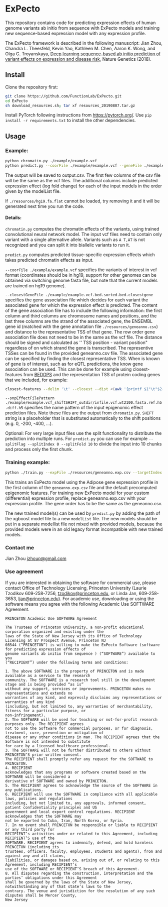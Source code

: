 # ExPecto
This repository contains code for predicting expression effects of human genome variants ab initio from sequence with ExPecto models and training new sequence-based expression model with any expression profile.

The ExPecto framework is described in the following manuscript: Jian Zhou, Chandra L. Theesfeld, Kevin Yao, Kathleen M. Chen, Aaron K. Wong,  and Olga G. Troyanskaya, [Deep learning sequence-based ab initio prediction of variant effects on expression and disease risk](https://www.nature.com/articles/s41588-018-0160-6), Nature Genetics (2018).


## Install
Clone the repository first:
```bash
git clone https://github.com/FunctionLab/ExPecto.git
cd ExPecto
sh download_resources.sh; tar xf resources_20190807.tar.gz
```
Install PyTorch following instructions from https://pytorch.org/.  Use `pip install -r requirements.txt` to install the other dependencies.


 
## Usage

### Example:
```bash
python chromatin.py ./example/example.vcf
python predict.py --coorFile ./example/example.vcf --geneFile ./example/example.vcf.bed.sorted.bed.closestgene --snpEffectFilePattern ./example/example.vcf.shift_SHIFT.diff.h5 --modelList ./resources/modellist --output output.csv
```

The output will be saved to output.csv. The first few columns of the csv file will be the same as the vcf files. The additional columns include predicted expression effect (log fold change) for each of the input models in the order given by the modelList file. 

If `./resources/hg19.fa.flat` cannot be loaded, try removing it and it will be generated next time you run the code. 

#### Details:


`chromatin.py` computes the chromatin effects of the variants, using trained convolutional neural network model. The input vcf files need to contain only variant with a single alternative allele. Variants such as `A T,AT` is not recognized and you can split it into biallelic variants to run it.


`predict.py` computes predicted tissue-specific expression effects which takes predicted chromatin effects as input.

`--coorFile ./example/example.vcf` specifies the variants of interest in vcf format (coordinates should be in hg19, support for other genomes can be obtained via switching genome fasta file, but note that the current models are trained on hg19 genome).

`--closestGeneFile ./example/example.vcf.bed.sorted.bed.closestgene` specifies the gene association file which decides for each variant the associated gene for which the expression effect is predicted. The content of the gene association file has to include the following information: the first column and third columns are chromosome names and positions, and the last three columns are the strand of the associated gene, the ENSEMBL gene id (matched with the gene annotation file `./resources/geneanno.csv`) and distance to the representative TSS of that gene. The row order gene association file does not need to be in the same as the vcf file. The distance should be signed and calculated as '' TSS position - variant position" regardless of on which strand the gene is transcribed. The representive TSSes can be found in the provided geneanno.csv file. The associated gene can be specified by finding the closest representative TSS. When is known of gene is of interest, such as for eQTL predictions, the know gene association can be used. This can be done for example using closest-features from [BEDOPS](https://bedops.readthedocs.io/en/latest/) and the representation TSS of protein coding genes that we included, for example:
```bash
closest-features --delim '\t' --closest --dist <(awk '{printf $1"\t"$2-1"\t"$2"\n"}' ./example/example.vcf|sed s/chr//g|sed s/^/chr/g|sort-bed - ) ./resources/geneanno.pc.sorted.bed > ./example/example.vcf.bed.sorted.bed.closestgene
```

`--snpEffectFilePattern ./example/example.vcf_shiftSHIFT_outdir/infile.vcf.wt2100.fasta.ref.h5.diff.h5` specifies the name pattern of the input epigenomic effect prediction files. Note these files are the output from `chromatin.py`. `SHIFT` string is a placeholder that is substituted automatically to the shift positions (e.g. 0, -200, -400, ...). 


Optional:  For very large input files use the split functionality to distribute the prediction into multiple runs. For `predict.py` you can use for example `--splitFlag --splitIndex 0 --splitFold 10` to divide the input into 10 chunks and process only the first chunk.

### Training example:
```bash
python ./train.py --expFile ./resources/geneanno.exp.csv --targetIndex 1 --output model.adipose
```

This trains an ExPecto model using the Adipose gene expression profile in the first column of the `geneanno.exp.csv` file and the default precomputed epigenomic features. For training new ExPecto model for your custom (differential) expression profile, replace geneanno.exp.csv with your expression profile. The gene order has to be the same as the geneanno.csv. 

The new trained model(s) can be used by `predict.py` by adding the path of the xgboost model file to a new `modelList` file. The new models should be put in a separate modellist file not mixed with provided models, because the provided models were in an old legacy format incompatible with new trained models.




### Contact me
Jian Zhou [jzhoup@gmail.com](mailto:jzhoup@gmail.com)



### Use agreement

If you are interested in obtaining the software for commercial use, please contact Office of Technology Licensing, Princeton University (Laurie Tzodikov 609-258-7256, tzodikov@princeton.edu, or Linda Jan, 609-258-3653,  ljan@princeton.edu). For academic use, downloading or using the software means you agree with the following Academic Use SOFTWARE Agreement.

```
PRINCETON Academic Use SOFTWARE Agreement

The Trustees of Princeton University, a non-profit educational corporation organized and existing under the
laws of the State of New Jersey with its Office of Technology Licensing at 87 Prospect Avenue, Princeton NJ
08544 (“PRINCETON”) is willing to make the ExPecto Software (software for predicting expression effects of 
genome variants ab initio from sequence ) (“SOFTWARE”) available to you
(“RECIPIENT”) under the following terms and conditions: 

1. The above SOFTWARE is the property of PRINCETON and is made available as a service to the research
community. The SOFTWARE is a research tool still in the development stage and is being provided “as is”
without any support, services or improvements. PRINCETON makes no representations and extends no
warranties of any kind, and expressly disclaims any representations or warranties of any kind
(including, but not limited to, any warranties of merchantability, fitness for a particular purpose, or
non-infringement).
2. The SOFTWARE will be used for teaching or not-for-profit research purposes only. The RECIPIENT agrees
not to use the Software for commercial purposes, or for diagnosis, treatment, cure, prevention or mitigation of
disease or any other conditions in man. The RECIPIENT agrees that the Software is not intended to substitute
for care by a licensed healthcare professional.
3. The SOFTWARE will not be further distributed to others without PRINCETON’S prior written consent.
The RECIPIENT shall promptly refer any request for the SOFTWARE to PRINCETON.
4. RECIPIENT
acknowledges that any programs or software created based on the SOFTWARE will be considered a
derivative of SOFTWARE and owned by PRINCETON.
5. The RECIPIENT agrees to acknowledge the source of the SOFTWARE in any publications.
6. RECIPIENT will use the SOFTWARE in compliance with all applicable laws, policies and regulations
including, but not limited to, any approvals, informed consent, patient confidentiality principles and US
government and local export control regulations. RECIPIENT acknowledges that the SOFTWARE may
not be exported to Cuba, Iran, North Korea, or Syria.
7. In no event shall PRINCETON be responsible or liable to RECIPIENT or any third party for
RECIPIENT’s activities under or related to this Agreement, including RECIPIENT’S use of the
SOFTWARE. RECIPIENT agrees to indemnify, defend, and hold harmless PRINCETON (including its
trustees, officers, faculty, employees, students and agents), from and against any and all claims,
liabilities, or damages based on, arising out of, or relating to this Agreement, including RECIPIENT’s
use of the SOFTWARE or RECIPIENT’S breach of this Agreement.
8. All disputes regarding the construction, interpretation and the parties’ obligations under this Agreement
shall be governed by the laws of the State of New Jersey, notwithstanding any of that state’s laws to the
contrary. The venue and jurisdiction for the resolution of any such disputes shall be Mercer County,
New Jersey
```
